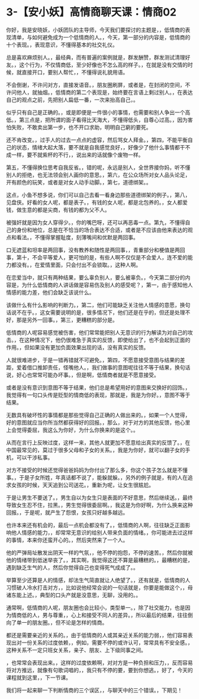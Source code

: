 # 3-【安小妖】高情商聊天课：情商02

你好，我是安晓妖，小妖团队的主导师，今天我们要探讨的主题是，，低情商的表现清单，与如何避免成为一个低情商的人。，今天，第一部分的内容是，低情商的十个表现。，表现意识，不懂得基本的社交礼仪。

总是喜欢麻烦别人。，最经典，而有普遍的案例就是，群发酬赞，群发测试清理好友。，这个行为，不仅情商低，至少好像也不怎么高的样子。，在就是没有交情的时候，就直接开口，要别人帮忙，，不懂得说礼貌用语。

不会倒谢，不许问对方，直接发语音。，朋友圈刷屏，或者是，在封闭的空间，不许问他人，就抽烟。，低情商的第二个表现是，始终要在言语上剩过别人。，在表达自己的观点之前，先把别人扁低一番，一次来抬高自己，。

似乎只有自己是正确的。，或是即便是一件很小的事情，也需要和别人争出一个高低。，第三点是，把所谓的面子看得比天海大，不懂得低头，自尊心过高。，因为害怕失败，不敢卖出第一步，也不开口求助，明明自己窮的要死。

还不肯改变。，过手人的过去一点点的虚容，然后骂女人拜金。，第四，不能平衡自己的状态，情绪大起大落，要不就是自我感觉良好，，好像少了他什么事情都干不成一样，要不就紫杯的不行，，说出来的话就像个废物一样。

第五，不懂得换位思考自我反省。，错的呢，永远是别人，全世界接你妈，听不懂别人的拒绝，也无法领会别人画你的意思。，第六，在公众场所对女人品头论足，开有颜色的玩笑，或者是对女人动手动脚。，第七，道德绑架。。

这点，小鱼不想多说，你们可以自己去看一看身边那些道德绑架的例子。，第八，见盘侠。好看的女人呢，都是表子。，有钱的女人呢，都是北包养的。，女人都爱钱，做生意的都是尖商，有钱的都为父不人。

被强奸就是因为女人穿得少。，你的嘴巴呀，还可以再恶毒一点。第九，不懂得自己的身份和地位，总是在不恰当的场合表达不合适，或者是不应该由他来表达的观点和看法。，不懂得掌握耻度，刻薄嘴间和优默是两回事。

口无遮蓝和坦率是两回事，没有教养和随性是两回事，，青重部分和梗值是两回事，第十，不会平等爱人，更可怕的是，有些人啊不仅仅是不会爱人，连不爱的能力都没有。，在爱情里面，只会付出不会锁取。，这种人啊。

在恋爱当中，就只有两种结果，要么辜负别人，要么被辜负。，今天第二部分的内容是，为什么低情商的人讲话做是容易伤及别人的感受呢？，第一，由于感知他人情感的能力差，他们会缺乏该说什么。

该做什么有什么影响的判断力。，第二，他们可能缺乏关注他人情感的意愿，换句话说不在乎。，这女需要说明的是，很多情况下，他们还是在乎的，但还是处理不好，那是另外一回事。，第三，更糟糕的部分是。

低情商的人呢容易感觉被伤害，他们常常能把别人无意识的行为解读为对自己的攻击。，在这种情况下，他仍很难急于真实的反馈，即使给出了，也不会起到正面的作用。，但如果没有更加负面效果出现的话，没有真实的反馈。

人就很难进步，于是一错再错就不可避免。，第四，不愿意接受意图与结果的差距，爱着借口推卸责任，怪嘴他人。，我们做事的意图呢往往不等于结果，换句话说，好心也常常可能办坏事。，但是啊，低情商者就是不愿意接受。

或者是没有意识到意图不等于结果，他们总是希望用好的意图来交换好的回饰。，我觉得有一句口头传是贬型的情商低的表现，那就是，我是为你好。，意图不等于结果。

无数具有破坏性的事情都是那些觉得自己正确的人做出来的。，如果一个人觉得，好的意图就应当你所当然都获得好的回报。，那么，对于对方的其他反馈，他心里上会觉得委屈，我这么为你好，为什么你换来的是这个。。

从而在言行上反映过度，这样一来，其他人就更加不愿意给出真实的反馈了。，在中国最常见的，莫过于很多父母和子女的关系。，我是为你好，就可以翻子女的手机，可以干涉私事。

对方不接受的时候还觉得爸爸妈妈为你付出了那么多，你这个孩子怎么就是不懂事。，于是子女所姓，年真话都不说了，能躲就躲。，另外的例子就是，有的人在追求女孩的时候，天天追到公司送花。，重新为呢，让女生很尴尬。

于是让男生不要送了。，男生自以为女生只是表面的不好意思，然后继续送。，最终导致女生忍不住，拉黑。，男生觉得很委屈啊。，我这是为你好啊，为什么换来这种回报。，于是呢，就产生了怨恨，女孩只好越多越远。

也许本来还有机会的，最后一点机会都没有了。，低情商的人啊，往往缺乏正面影响他人情感的能力，，却常常无意识的给别人带来负面的情绪。，你可能进去过这样的事情，本来你还蛮开心的。，然后突然来了一个人。

他的严弹局址散发出阴天一样的气氛，，他不停的抱怨，不停的速苦。，然后你就被他的情绪带到低迷举丧了。，其实啊，我觉得这还不算是最糟糕的。，最糟糕的是，遇到缺乏生气的人，然后你觉得自己也变得死气成成了。。

举算至少还算是人的情感，却法生气简直就让人绝望了。，还有就是，低情商的人习惯破人冷水打击对方，，比如说他经常会说的一句话就是，你要是能做这个，，母诸东能上述。，典型的口头产就是没意思，无聊，没用的。。

通常啊，低情商的人呢，朋友圈也会比较小，类型单一。，除了社交能力，也是因为情商低的人，男与尊重，，心上和接受不同人的差异。，所以最后的结果，往往倒向了单一的朋友圈。，但不论是怎样的情商。

都还是需要亲近的关系的。，由于低情商的人或其亲近关系的能力弱，，他们容易表现出对一份关系的过度依赖，，例如，需要不停的或许认可，常常具有不安全感。，这种关系不一定只班女关系，亲子、朋友、上下级同事之间。

，也常常会表现出来。，这样的过度依赖啊，对对方是一种负担和压力，，反而容易将对方推远，就像有句歌词唱的，，我只有不停的要，要到你想逃。，好了，今天的课程就到这里，，下一节课。

我们将一起来聊一下判断情商的三个误区，，与聊天中的三个错误。，下期见！